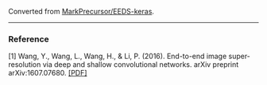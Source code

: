 Converted from [MarkPrecursor/EEDS-keras](https://github.com/MarkPrecursor/EEDS-keras/tree/2a5279a6bd3889385c0a72e8839ec5723a72a0a3).

---

### Reference
[1] Wang, Y., Wang, L., Wang, H., & Li, P. (2016). End-to-end image super-resolution via deep and shallow convolutional networks. arXiv preprint arXiv:1607.07680. [[PDF]](https://arxiv.org/pdf/1607.07680)
